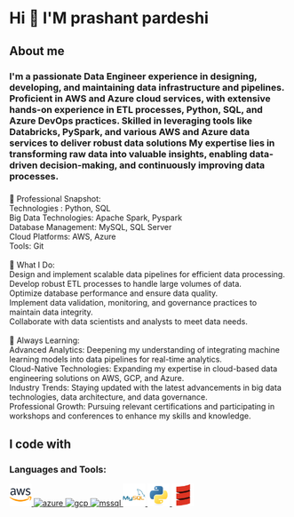 <h1 align="left">Hi 👋 I'M prashant pardeshi</h1>

###

<h2 align="left">About me</h2>
<h3 align="left">I'm a passionate Data Engineer experience in designing, developing, and maintaining data infrastructure and pipelines. Proficient in AWS and Azure cloud services, with extensive hands-on experience in ETL processes, Python, SQL, and Azure DevOps practices. Skilled in leveraging tools like Databricks, PySpark, and various AWS and Azure data services to deliver robust data solutions
My expertise lies in transforming raw data into valuable insights, enabling data-driven decision-making, and continuously improving data processes.</h3>

###

<p align="left">
💼 Professional Snapshot:</br>
Technologies : Python, SQL  </br>
Big Data Technologies: Apache Spark, Pyspark</br>
Database Management: MySQL, SQL Server</br>
Cloud Platforms: AWS, Azure</br>
Tools: Git<br></br>🚀 What I Do:</br>
Design and implement scalable data pipelines for efficient data processing.</br>
Develop robust ETL processes to handle large volumes of data.</br>
Optimize database performance and ensure data quality.</br>
Implement data validation, monitoring, and governance practices to maintain data integrity.</br>
Collaborate with data scientists and analysts to meet data needs.<br></br>🌱 Always Learning:</br>
Advanced Analytics: Deepening my understanding of integrating machine learning models into data pipelines for real-time analytics.</br>
Cloud-Native Technologies: Expanding my expertise in cloud-based data engineering solutions on AWS, GCP, and Azure.</br>
Industry Trends: Staying updated with the latest advancements in big data technologies, data architecture, and data governance.</br>
Professional Growth: Pursuing relevant certifications and participating in workshops and conferences to enhance my skills and knowledge.</p>

###

<h2 align="left">I code with</h2>

###

<h3 align="left">Languages and Tools:</h3>
<p align="left"> <a href="https://aws.amazon.com" target="_blank" rel="noreferrer"> <img src="https://raw.githubusercontent.com/devicons/devicon/master/icons/amazonwebservices/amazonwebservices-original-wordmark.svg" alt="aws" width="40" height="40"/> </a> <a href="https://azure.microsoft.com/en-in/" target="_blank" rel="noreferrer"> <img src="https://www.vectorlogo.zone/logos/microsoft_azure/microsoft_azure-icon.svg" alt="azure" width="40" height="40"/> </a> <a href="https://cloud.google.com" target="_blank" rel="noreferrer"> <img src="https://www.vectorlogo.zone/logos/google_cloud/google_cloud-icon.svg" alt="gcp" width="40" height="40"/> </a> <a href="https://www.microsoft.com/en-us/sql-server" target="_blank" rel="noreferrer"> <img src="https://www.svgrepo.com/show/303229/microsoft-sql-server-logo.svg" alt="mssql" width="40" height="40"/> </a> <a href="https://www.mysql.com/" target="_blank" rel="noreferrer"> <img src="https://raw.githubusercontent.com/devicons/devicon/master/icons/mysql/mysql-original-wordmark.svg" alt="mysql" width="40" height="40"/> </a> <a href="https://www.python.org" target="_blank" rel="noreferrer"> <img src="https://raw.githubusercontent.com/devicons/devicon/master/icons/python/python-original.svg" alt="python" width="40" height="40"/> </a> <a href="https://www.scala-lang.org" target="_blank" rel="noreferrer"> <img src="https://raw.githubusercontent.com/devicons/devicon/master/icons/scala/scala-original.svg" alt="scala" width="40" height="40"/> </a> </p>

###
